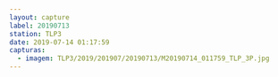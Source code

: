 ```yaml
---
layout: capture
label: 20190713
station: TLP3
date: 2019-07-14 01:17:59
capturas:
  - imagem: TLP3/2019/201907/20190713/M20190714_011759_TLP_3P.jpg
---
```

